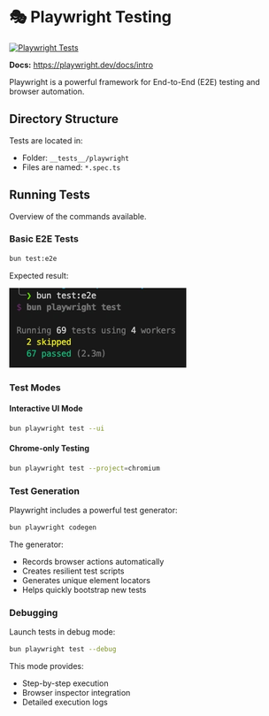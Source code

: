# 🎭 Playwright Testing

[![Playwright Tests](https://github.com/krsiakdaniel/portfolio-website-krsiak-cz/actions/workflows/playwright.yml/badge.svg)](https://github.com/krsiakdaniel/portfolio-website-krsiak-cz/actions/workflows/playwright.yml)

**Docs:** <https://playwright.dev/docs/intro>

Playwright is a powerful framework for End-to-End (E2E) testing and browser automation.

## Directory Structure

Tests are located in:

- Folder: `__tests__/playwright`
- Files are named: `*.spec.ts`

## Running Tests

Overview of the commands available.

### Basic E2E Tests

```bash
bun test:e2e
```

Expected result:

![playwright](/readme-images/development/testing/bun-test-e2e.webp)

### Test Modes

#### Interactive UI Mode

```bash
bun playwright test --ui
```

#### Chrome-only Testing

```bash
bun playwright test --project=chromium
```

### Test Generation

Playwright includes a powerful test generator:

```bash
bun playwright codegen
```

The generator:

- Records browser actions automatically
- Creates resilient test scripts
- Generates unique element locators
- Helps quickly bootstrap new tests

### Debugging

Launch tests in debug mode:

```bash
bun playwright test --debug
```

This mode provides:

- Step-by-step execution
- Browser inspector integration
- Detailed execution logs
